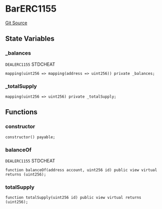 # BarERC1155
[Git Source](https://github.com/dustinstacy/boncurs/blob/7928cae257b46ede89b50d06eaae18601fcd0340/lib/forge-std/test/StdCheats.t.sol)


## State Variables
### _balances
`DEALERC1155` STDCHEAT


```solidity
mapping(uint256 => mapping(address => uint256)) private _balances;
```


### _totalSupply

```solidity
mapping(uint256 => uint256) private _totalSupply;
```


## Functions
### constructor


```solidity
constructor() payable;
```

### balanceOf

`DEALERC1155` STDCHEAT


```solidity
function balanceOf(address account, uint256 id) public view virtual returns (uint256);
```

### totalSupply


```solidity
function totalSupply(uint256 id) public view virtual returns (uint256);
```

